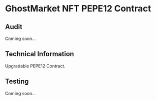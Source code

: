 # GhostMarket NFT PEPE12 Contract
## Audit

Coming soon...
## Technical Information

Upgradable PEPE12 Contract.


## Testing
Coming soon...


